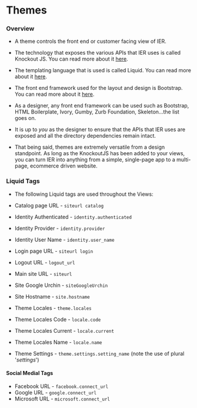 # Themes

### Overview

- A theme controls the front end or customer facing view of IER.

- The technology that exposes the various APIs that IER uses is called Knockout JS. You can read more about it [here](http://knockoutjs.com/).

- The templating language that is used is called Liquid. You can read more about it [here](https://github.com/Shopify/liquid/wiki/Liquid-for-Designers).

- The front end framework used for the layout and design is Bootstrap. You can read more about it [here](http://getbootstrap.com/).

- As a designer, any front end framework can be used such as Bootstrap, HTML Boilerplate, Ivory, Gumby, Zurb Foundation, Skeleton...the list goes on.

- It is up to _you_ as the designer to ensure that the APIs that IER uses are exposed and all the directory dependencies remain intact.

- That being said, themes are extremely versatile from a design standpoint. As long as the KnockoutJS has been added to your views, you can turn IER into anything from a simple, single-page app to a multi-page, ecommerce driven website.

### Liquid Tags

- The following Liquid tags are used throughout the Views:

- Catalog page URL - `siteurl catalog`
- Identity Authenticated - `identity.authenticated`
- Identity Provider - `identity.provider`
- Identity User Name - `identity.user_name`
- Login page URL - `siteurl login`
- Logout URL - `logout_url`
- Main site URL - `siteurl`
- Site Google Urchin - `siteGoogleUrchin`
- Site Hostname - `site.hostname `
- Theme Locales - `theme.locales`
- Theme Locales Code - `locale.code`
- Theme Locales Current - `locale.current`
- Theme Locales Name - `locale.name`
- Theme Settings - `theme.settings.setting_name` (note the use of plural '_settings_')

#### Social Medial Tags

- Facebook URL - `facebook.connect_url`
- Google URL - `google.connect_url `
- Microsoft URL - `microsoft.connect_url`

